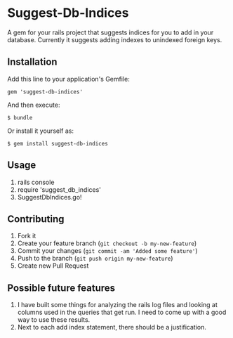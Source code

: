 # Suggest-Db-Indices

A gem for your rails project that suggests indices for you to add in your database. Currently it suggests adding indexes to unindexed foreign keys.

## Installation

Add this line to your application's Gemfile:

    gem 'suggest-db-indices'

And then execute:

    $ bundle

Or install it yourself as:

    $ gem install suggest-db-indices

## Usage

1. rails console
2. require 'suggest_db_indices'
3. SuggestDbIndices.go!

## Contributing

1. Fork it
2. Create your feature branch (`git checkout -b my-new-feature`)
3. Commit your changes (`git commit -am 'Added some feature'`)
4. Push to the branch (`git push origin my-new-feature`)
5. Create new Pull Request

## Possible future features
1. I have built some things for analyzing the rails log files and looking at columns used in the queries that get run. I need to come up with a good way to use these results.
2. Next to each add index statement, there should be a justification.
